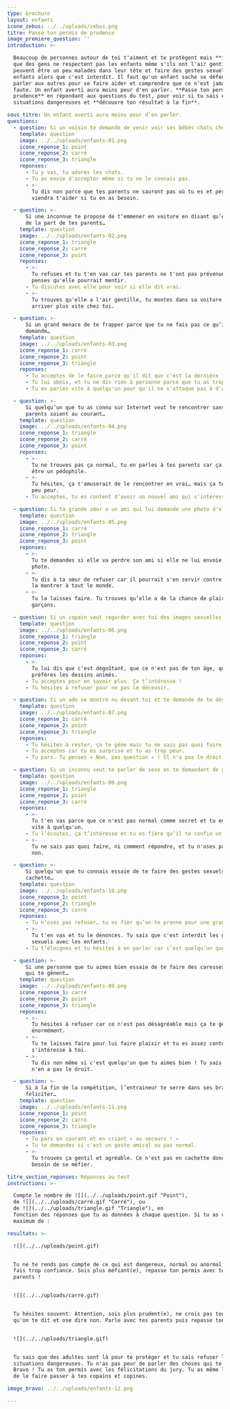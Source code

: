 ```yaml
---
type: brochure
layout: enfants
icone_zebus: ../../uploads/zebus.png
titre: Passe ton permis de prudence
image_premiere_question: ''
introduction: >-

  Beaucoup de personnes autour de toi t'aiment et te protègent mais **il arrive
  que des gens ne respectent pas les enfants même s'ils ont l'air gentils**. Ils
  peuvent être un peu malades dans leur tête et faire des gestes sexuels aux
  enfants alors que c'est interdit. Il faut qu'un enfant sache se défendre, en
  parler aux autres pour se faire aider et comprendre que ce n'est jamais de sa
  faute. Un enfant averti aura moins peur d'en parler. **Passe ton permis de
  prudence** en répondant aux questions du test, pour voir si tu sais éviter les
  situations dangereuses et **découvre ton résultat à la fin**.

sous_titre: Un enfant averti aura moins peur d’en parler.
questions:
  - question: Si un voisin te demande de venir voir ses bébés chats chez lui…
    template: question
    image: ../../uploads/enfants-01.png
    icone_reponse_1: point
    icone_reponse_2: carré
    icone_reponse_3: triangle
    reponses:
      - Tu y vas, tu adores les chats.
      - Tu as envie d'accepter même si tu ne le connais pas.
      - >-
        Tu dis non parce que tes parents ne sauront pas où tu es et personne ne
        viendra t'aider si tu en as besoin.

  - question: >-
      Si une inconnue te propose de t’emmener en voiture en disant qu’elle vient
      de la part de tes parents…
    template: question
    image: ../../uploads/enfants-02.png
    icone_reponse_1: triangle
    icone_reponse_2: carré
    icone_reponse_3: point
    reponses:
      - >-
        Tu refuses et tu t'en vas car tes parents ne t'ont pas prévenue et tu
        penses qu'elle pourrait mentir.
      - Tu discutes avec elle pour voir si elle dit vrai.
      - >-
        Tu trouves qu'elle a l'air gentille, tu montes dans sa voiture pour
        arriver plus vite chez toi.

  - question: >-
      Si un grand menace de te frapper parce que tu ne fais pas ce qu’il te
      demande…
    template: question
    image: ../../uploads/enfants-03.png
    icone_reponse_1: carré
    icone_reponse_2: point
    icone_reponse_3: triangle
    reponses:
      - Tu acceptes de le faire parce qu'il dit que c'est la dernière fois
      - Tu lui obéis, et tu ne dis rien à personne parce que tu as trop peur.
      - Tu en parles vite à quelqu'un pour qu'il ne s'attaque pas à d'autres.

  - question: >-
      Si quelqu’un que tu as connu sur Internet veut te rencontrer sans que tes
      parents soient au courant…
    template: question
    image: ../../uploads/enfants-04.png
    icone_reponse_1: triangle
    icone_reponse_2: carré
    icone_reponse_3: point
    reponses:
      - >-
        Tu ne trouves pas ça normal, tu en parles à tes parents car ça pourrait
        être un pédophile.
      - >-
        Tu hésites, ça t'amuserait de le rencontrer en vrai… mais ça te fait un
        peu peur.
      - Tu acceptes, tu es content d’avoir un nouvel ami qui s’intéresse à toi.

  - question: Si ta grande sœur a un ami qui lui demande une photo d’elle toute nue…
    template: question
    image: ../../uploads/enfants-05.png
    icone_reponse_1: carré
    icone_reponse_2: triangle
    icone_reponse_3: point
    reponses:
      - >-
        Tu te demandes si elle va perdre son ami si elle ne lui envoie pas la
        photo.
      - >-
        Tu dis à ta sœur de refuser car il pourrait s'en servir contre elle et
        la montrer à tout le monde.
      - >-
        Tu la laisses faire. Tu trouves qu’elle a de la chance de plaire aux
        garçons.

  - question: Si un copain veut regarder avec toi des images sexuelles sur sa tablette…
    template: question
    image: ../../uploads/enfants-06.png
    icone_reponse_1: triangle
    icone_reponse_2: point
    icone_reponse_3: carré
    reponses:
      - >-
        Tu lui dis que c'est dégoûtant, que ce n'est pas de ton âge, que tu
        préfères les dessins animés.
      - Tu acceptes pour en savoir plus. Ça t’intéresse !
      - Tu hésites à refuser pour ne pas le décevoir.

  - question: Si un ado se montre nu devant toi et te demande de te déshabiller…
    template: question
    image: ../../uploads/enfants-07.png
    icone_reponse_1: carré
    icone_reponse_2: point
    icone_reponse_3: triangle
    reponses:
      - Tu hésites à rester, ça te gêne mais tu ne sais pas quoi faire.
      - Tu acceptes car tu es surprise et tu as trop peur.
      - Tu pars. Tu penses « Non, pas question » ! Il n'a pas le droit, c'est interdit par la loi.

  - question: Si un inconnu veut te parler de sexe en te demandant de garder le secret…
    template: question
    image: ../../uploads/enfants-08.png
    icone_reponse_1: triangle
    icone_reponse_2: point
    icone_reponse_3: carré
    reponses:
      - >-
        Tu t'en vas parce que ce n'est pas normal comme secret et tu en parles
        vite à quelqu'un.
      - Tu l’écoutes, ça t’intéresse et tu es fière qu’il te confie un secret.
      - >-
        Tu ne sais pas quoi faire, ni comment répondre, et tu n'oses pas dire
        non.

  - question: >-
      Si quelqu'un que tu connais essaie de te faire des gestes sexuels en
      cachette…
    template: question
    image: ../../uploads/enfants-10.png
    icone_reponse_1: point
    icone_reponse_2: triangle
    icone_reponse_3: carré
    reponses:
      - Tu n’oses pas refuser… tu es fier qu’on te prenne pour une grande personne…
      - >-
        Tu t'en vas et tu le dénonces. Tu sais que c'est interdit les gestes
        sexuels avec les enfants.
      - Tu t’éloignes et tu hésites à en parler car c’est quelqu’un que tu connais.

  - question: >-
      Si une personne que tu aimes bien essaie de te faire des caresses intimes
      qui te gênent…
    template: question
    image: ../../uploads/enfants-09.png
    icone_reponse_1: carré
    icone_reponse_2: point
    icone_reponse_3: triangle
    reponses:
      - >-
        Tu hésites à refuser car ce n'est pas désagréable mais ça te gêne
        énormément.
      - >-
        Tu te laisses faire pour lui faire plaisir et tu es assez contente qu'on
        s'intéresse à toi.
      - >-
        Tu dis non même si c'est quelqu'un que tu aimes bien ! Tu sais qu'il
        n'en a pas le droit.

  - question: >-
      Si à la fin de la compétition, l’entraineur te serre dans ses bras pour te
      féliciter…
    template: question
    image: ../../uploads/enfants-11.png
    icone_reponse_1: point
    icone_reponse_2: carré
    icone_reponse_3: triangle
    reponses:
      - Tu pars en courant et en criant « au secours ! »
      - Tu te demandes si c'est un geste amical ou pas normal.
      - >-
        Tu trouves ça gentil et agréable. Ce n'est pas en cachette donc pas
        besoin de se méfier.

titre_section_reponses: Réponses au test
instructions: >-

  Compte le nombre de ![](../../uploads/point.gif "Point"),
  de ![](../../uploads/carré.gif "Carré"), ou
  de ![](../../uploads/triangle.gif "Triangle"), en
  fonction des réponses que tu as données à chaque question. Si tu as un
  maximum de :

resultats: >-

  ![](../../uploads/point.gif)


  Tu ne te rends pas compte de ce qui est dangereux, normal ou anormal, et tu
  fais trop confiance. Sois plus méfiant(e), repasse ton permis avec tes
  parents !


  ![](../../uploads/carré.gif)


  Tu hésites souvent. Attention, sois plus prudent(e), ne crois pas tout ce
  qu'on te dit et ose dire non. Parle avec tes parents puis repasse ton permis.


  ![](../../uploads/triangle.gif)


  Tu sais que des adultes sont là pour te protéger et tu sais refuser les
  situations dangereuses. Tu n'as pas peur de parler des choses qui te gênent.
  Bravo ! Tu as ton permis avec les félicitations du jury. Tu as même le droit
  de le faire passer à tes copains et copines.

image_bravo: ../../uploads/enfants-12.png

---
```

